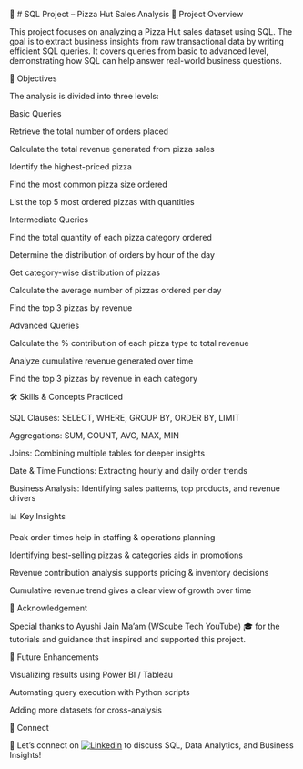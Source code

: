 🍕 # SQL Project – Pizza Hut Sales Analysis
📌 Project Overview

This project focuses on analyzing a Pizza Hut sales dataset using SQL. The goal is to extract business insights from raw transactional data by writing efficient SQL queries.
It covers queries from basic to advanced level, demonstrating how SQL can help answer real-world business questions.

🔎 Objectives

The analysis is divided into three levels:

Basic Queries

Retrieve the total number of orders placed

Calculate the total revenue generated from pizza sales

Identify the highest-priced pizza

Find the most common pizza size ordered

List the top 5 most ordered pizzas with quantities

Intermediate Queries

Find the total quantity of each pizza category ordered

Determine the distribution of orders by hour of the day

Get category-wise distribution of pizzas

Calculate the average number of pizzas ordered per day

Find the top 3 pizzas by revenue

Advanced Queries

Calculate the % contribution of each pizza type to total revenue

Analyze cumulative revenue generated over time

Find the top 3 pizzas by revenue in each category

🛠️ Skills & Concepts Practiced

SQL Clauses: SELECT, WHERE, GROUP BY, ORDER BY, LIMIT

Aggregations: SUM, COUNT, AVG, MAX, MIN

Joins: Combining multiple tables for deeper insights

Date & Time Functions: Extracting hourly and daily order trends

Business Analysis: Identifying sales patterns, top products, and revenue drivers

📊 Key Insights

Peak order times help in staffing & operations planning

Identifying best-selling pizzas & categories aids in promotions

Revenue contribution analysis supports pricing & inventory decisions

Cumulative revenue trend gives a clear view of growth over time

🙏 Acknowledgement

Special thanks to Ayushi Jain Ma’am (WScube Tech YouTube) 🎓 for the tutorials and guidance that inspired and supported this project.

📌 Future Enhancements

Visualizing results using Power BI / Tableau

Automating query execution with Python scripts

Adding more datasets for cross-analysis

📢 Connect

💼 Let’s connect on [![LinkedIn](https://img.shields.io/badge/LinkedIn-Connect-blue?logo=linkedin)](https://www.linkedin.com/in/sudiksha14/) to discuss SQL, Data Analytics, and Business Insights!
